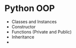 # Python OOP

* Classes and Instances
* Constructor
* Functions (Private and Public)
* Inheritance
* 